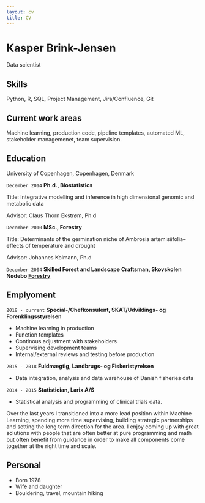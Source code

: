 ```yaml
---
layout: cv
title: CV
---
```

# Kasper Brink-Jensen
Data scientist

## Skills
Python, R, SQL, Project Management, Jira/Confluence, Git

## Current work areas

Machine learning, production code, pipeline templates, automated ML, stakeholder managemenet, team supervision.

## Education

University of Copenhagen, Copenhagen, Denmark

`December 2014` __Ph.d., Biostatistics__ 

Title: Integrative modelling and inference in high dimensional genomic and metabolic data

Advisor: Claus Thorn Ekstrøm, Ph.d

`December 2010` __MSc., Forestry__ 

Title: Determinants of the germination niche of Ambrosia artemisiifolia–effects
of temperature and drought

Advisor: Johannes Kolmann, Ph.d

`December 2004` __Skilled Forest and Landscape Craftsman, Skovskolen Nødebo [Forestry](https://ign.ku.dk/english/study_programmes/skilled-forest-landscape-craftsman/)__



## Emplyoment

`2018 - current` __Special-/Chefkonsulent, SKAT/Udviklings- og Forenklingsstyrelsen__

* Machine learning in production
* Function templates 
* Continous adjustment with stakeholders
* Supervising development teams
* Internal/external reviews and testing before production


`2015 - 2018` __Fuldmægtig, Landbrugs- og Fiskeristyrelsen__

* Data integration, analysis and data warehouse of Danish fisheries data

`2014 - 2015` __Statistician, Larix A/S__

* Statistical analysis and programming of clinical trials data.

Over the last years I transitioned into a more lead position within Machine Learning, spending more time supervising, building strategic partnerships and setting the long term direction for the area. I enjoy coming up with great solutions with people that are often better at pure programming and math but often benefit from guidance in order to make all 
components come together at the right time and scale.

## Personal
* Born 1978
* Wife and daughter
* Bouldering, travel, mountain hiking
<!-- ### Footer

Last updated: March 2023 -->



